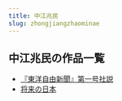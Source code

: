 ```yaml
---
title: 中江兆民
slug: zhongjiangzhaominae
---
```


## 中江兆民の作品一覧

- [『東洋自由新聞』第一号社説](dongyangziyouxi-47c)
- [将来の日本](jianglainoriben-aa4)
